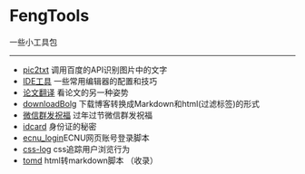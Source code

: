 # FengTools
一些小工具包

--------------------
* [pic2txt](/pic2txt) 调用百度的API识别图片中的文字
* [IDE工具](/IDE工具) 一些常用编辑器的配置和技巧
* [论文翻译](/论文翻译) 看论文的另一种姿势
* [downloadBolg](/downBolg) 下载博客转换成Markdown和html(过滤标签)的形式
* [微信群发祝福](/微信群发祝福) 过年过节微信群发祝福
* [idcard](/idcard) 身份证的秘密
* [ecnu_login](/ecnu_login)ECNU网页账号登录脚本
* [css-log](/css-log) css追踪用户浏览行为
* [tomd](/tomd) html转markdown脚本 （收录）